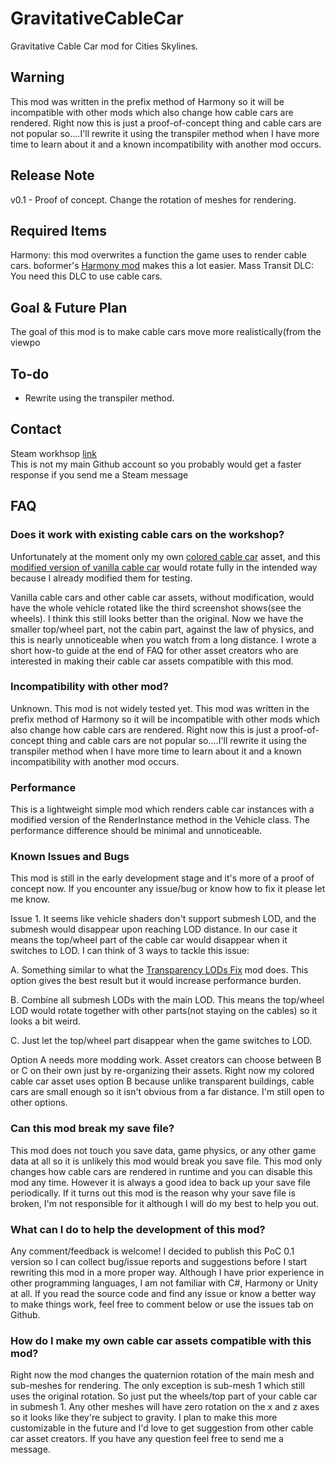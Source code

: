 # GravitativeCableCar
Gravitative Cable Car mod for Cities Skylines.

## Warning
This mod was written in the prefix method of Harmony so it will be incompatible with other mods which also change how cable cars are rendered. Right now this is just a proof-of-concept thing and cable cars are not popular so....I'll rewrite it using the transpiler method when I have more time to learn about it and a known incompatibility with another mod occurs.

## Release Note
v0.1 - Proof of concept. Change the rotation of meshes for rendering.

## Required Items
Harmony: this mod overwrites a function the game uses to render cable cars. boformer's [Harmony mod](https://steamcommunity.com/workshop/filedetails/?id=2040656402) makes this a lot easier.
Mass Transit DLC: You need this DLC to use cable cars.

## Goal & Future Plan
The goal of this mod is to make cable cars move more realistically(from the viewpo

## To-do
- Rewrite using the transpiler method.

## Contact
Steam workhsop [link](https://steamcommunity.com/sharedfiles/filedetails/?id=2094830335)  
This is not my main Github account so you probably would get a faster response if you send me a Steam message


## FAQ

### Does it work with existing cable cars on the workshop?
Unfortunately at the moment only my own [colored cable car](https://steamcommunity.com/sharedfiles/filedetails/?id=2088780350) asset, and this [modified version of vanilla cable car](https://steamcommunity.com/sharedfiles/filedetails/?id=2095140359) would rotate fully in the intended way because I already modified them for testing.

Vanilla cable cars and other cable car assets, without modification, would have the whole vehicle rotated like the third screenshot shows(see the wheels). I think this still looks better than the original. Now we have the smaller top/wheel part, not the cabin part, against the law of physics, and this is nearly unnoticeable when you watch from a long distance. I wrote a short how-to guide at the end of FAQ for other asset creators who are interested in making their cable car assets compatible with this mod.

### Incompatibility with other mod?
Unknown. This mod is not widely tested yet. This mod was written in the prefix method of Harmony so it will be incompatible with other mods which also change how cable cars are rendered. Right now this is just a proof-of-concept thing and cable cars are not popular so....I'll rewrite it using the transpiler method when I have more time to learn about it and a known incompatibility with another mod occurs.

### Performance
This is a lightweight simple mod which renders cable car instances with a modified version of the RenderInstance method in the Vehicle class. The performance difference should be minimal and unnoticeable.

### Known Issues and Bugs
This mod is still in the early development stage and it's more of a proof of concept now. If you encounter any issue/bug or know how to fix it please let me know.

Issue 1. It seems like vehicle shaders don't support submesh LOD, and the submesh would disappear upon reaching LOD distance. In our case it means the top/wheel part of the cable car would disappear when it switches to LOD. I can think of 3 ways to tackle this issue:

A. Something similar to what the [Transparency LODs Fix](https://steamcommunity.com/workshop/filedetails/?id=922939393) mod does. This option gives the best result but it would increase performance burden.

B. Combine all submesh LODs with the main LOD. This means the top/wheel LOD would rotate together with other parts(not staying on the cables) so it looks a bit weird.

C. Just let the top/wheel part disappear when the game switches to LOD.

Option A needs more modding work. Asset creators can choose between B or C on their own just by re-organizing their assets. Right now my colored cable car asset uses option B because unlike transparent buildings, cable cars are small enough so it isn't obvious from a far distance. I'm still open to other options.

### Can this mod break my save file?
This mod does not touch you save data, game physics, or any other game data at all so it is unlikely this mod would break you save file. This mod only changes how cable cars are rendered in runtime and you can disable this mod any time. However it is always a good idea to back up your save file periodically. If it turns out this mod is the reason why your save file is broken, I'm not responsible for it although I will do my best to help you out.

### What can I do to help the development of this mod?
Any comment/feedback is welcome! I decided to publish this PoC 0.1 version so I can collect bug/issue reports and suggestions before I start rewriting this mod in a more proper way. Although I have prior experience in other programming languages, I am not familiar with C#, Harmony or Unity at all. If you read the source code and find any issue or know a better way to make things work, feel free to comment below or use the issues tab on Github.

### How do I make my own cable car assets compatible with this mod?
Right now the mod changes the quaternion rotation of the main mesh and sub-meshes for rendering. The only exception is sub-mesh 1 which still uses the original rotation. So just put the wheels/top part of your cable car in submesh 1. Any other meshes will have zero rotation on the x and z axes so it looks like they're subject to gravity. I plan to make this more customizable in the future and I'd love to get suggestion from other cable car asset creators. If you have any question feel free to send me a message.